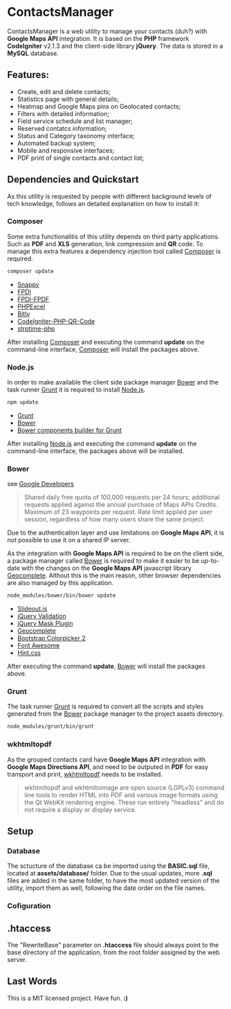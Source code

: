 # ContactsManager

ContactsManager is a web utility to manage your contacts (duh?) with **Google Maps API** integration. It is based on the **PHP** framework **CodeIgniter** v2.1.3 and the client-side library **jQuery**. The data is stored in a **MySQL** database.

## Features:
- Create, edit and delete contacts;
- Statistics page with general details;
- Heatmap and Google Maps pins on Geolocated contacts;
- Filters with detailed information;
- Field service schedule and list manager;
- Reserved contatcs information;
- Status and Category taxonomy interface;
- Automated backup system;
- Mobile and responsive interfaces;
- PDF print of single contacts and contact list;

## Dependencies and Quickstart

As this utility is requested by people with different background levels of tech knowledge, follows an detailed explanation on how to install it:

### Composer

Some extra functionalitis of this utility depends on third party applications. Such as **PDF** and **XLS** generation, link compression and **QR** code. To manage this extra features a dependency injection tool called [Composer](https://getcomposer.org/) is required.

```bash
composer update
```

* [Snappy](https://github.com/KnpLabs/snappy)
* [FPDI](https://github.com/Setasign/FPDI)
* [FPDI-FPDF](https://github.com/Setasign/FPDI-FPDF)
* [PHPExcel](https://github.com/PHPOffice/PHPExcel)
* [Bitly](https://github.com/gabrielkaputa/bitly)
* [CodeIgniter-PHP-QR-Code](https://github.com/elvisoliveira/strptime-php)
* [strptime-php](https://github.com/elvisoliveira/CodeIgniter-PHP-QR-Code)

After installing [Composer](https://getcomposer.org/) and executing the command **update** on the command-line interface, [Composer](https://getcomposer.org/) will install the packages above.

### Node.js

In order to make available the client side package manager [Bower](https://bower.io/) and the task runner [Grunt](http://gruntjs.com/) it is required to install [Node.js](https://nodejs.org/).

```bash
npm update
```

* [Grunt](https://github.com/gruntjs/grunt)
* [Bower](https://github.com/bower/bower)
* [Bower components builder for Grunt](https://github.com/sapegin/grunt-bower-concat)

After installing [Node.js](https://nodejs.org/) and executing the command **update** on the command-line interface, the packages above will be installed.

### Bower
see [Google Developers](https://developers.google.com/maps/premium/usage-limits#maps-javascript-api-services-client-side)

> Shared daily free quota of 100,000 requests per 24 hours; additional requests applied against the annual purchase of Maps APIs Credits. Maximum of 23 waypoints per request. Rate limit applied per user session, regardless of how many users share the same project.

Due to the authentication layer and use limitations on **Google Maps API**, it is not possible to use it on a shared IP server.

As the integration with **Google Maps API** is required to be on the client side, a package manager called [Bower](ttps://bower.io/) is required to make it easier to be up-to-date with the changes on the **Google Maps API** javascript library [Geocomplete](https://github.com/ubilabs/geocomplete). Althout this is the main reason, other browser dependencies are also managed by this application.

```bash
node_modules/bower/bin/bower update
```

* [Slideout.js](https://github.com/Mango/slideout)
* [jQuery Validation](https://github.com/jzaefferer/jquery-validation)
* [jQuery Mask Plugin](https://github.com/igorescobar/jQuery-Mask-Plugin)
* [Geocomplete](https://github.com/ubilabs/geocomplete)
* [Bootstrap Colorpicker 2](https://github.com/itsjavi/bootstrap-colorpicker)
* [Font Awesome](https://github.com/FortAwesome/Font-Awesome)
* [Hint.css](https://github.com/chinchang/hint.css/)

After executing the command **update**, [Bower](https://bower.io/) will install the packages above.

### Grunt

The task runner [Grunt](http://gruntjs.com/) is required to convert all the scripts and styles generated from the [Bower](https://bower.io/) package manager to the project assets directory.

```bash
node_modules/grunt/bin/grunt
```

### wkhtmltopdf

As the grouped contacts card have **Google Maps API** integration with **Google Maps Directions API**, and need to be outputed in **PDF** for easy transport and print, [wkhtmltopdf](http://wkhtmltopdf.org/) needs to be installed.

> wkhtmltopdf and wkhtmltoimage are open source (LGPLv3) command line tools to render HTML into PDF and various image formats using the Qt WebKit rendering engine. These run entirely "headless" and do not require a display or display service.

## Setup

### Database

The sctucture of the database ca be imported using the **BASIC.sql** file, located at **assets/database/** folder. Due to the usual updates, more **.sql** files are added in the same folder, to have the most updated version of the utility, import them as well, following the date order on the file names.

### Cofiguration

## .htaccess

The "RewriteBase" parameter on **.htaccess** file should always point to the base directory of the application, from the root folder assigned by the web server.

## Last Words

This is a MIT licensed project. Have fun. **:)**
